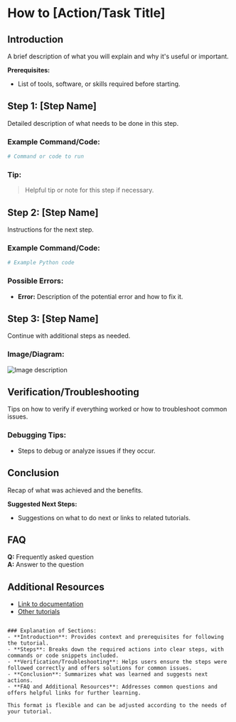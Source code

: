 # How to [Action/Task Title]

## Introduction
A brief description of what you will explain and why it's useful or important.

**Prerequisites:**
- List of tools, software, or skills required before starting.

## Step 1: [Step Name]
Detailed description of what needs to be done in this step.

### Example Command/Code:
```bash
# Command or code to run
```

### Tip:
> Helpful tip or note for this step if necessary.

## Step 2: [Step Name]
Instructions for the next step.

### Example Command/Code:
```python
# Example Python code
```

### Possible Errors:
- **Error:** Description of the potential error and how to fix it.

## Step 3: [Step Name]
Continue with additional steps as needed.

### Image/Diagram:
![Image description](path/to/image.png)

## Verification/Troubleshooting
Tips on how to verify if everything worked or how to troubleshoot common issues.

### Debugging Tips:
- Steps to debug or analyze issues if they occur.

## Conclusion
Recap of what was achieved and the benefits.

**Suggested Next Steps:**
- Suggestions on what to do next or links to related tutorials.

## FAQ
**Q:** Frequently asked question  
**A:** Answer to the question

## Additional Resources
- [Link to documentation](https://example.com)
- [Other tutorials](https://example.com)
```

### Explanation of Sections:
- **Introduction**: Provides context and prerequisites for following the tutorial.
- **Steps**: Breaks down the required actions into clear steps, with commands or code snippets included.
- **Verification/Troubleshooting**: Helps users ensure the steps were followed correctly and offers solutions for common issues.
- **Conclusion**: Summarizes what was learned and suggests next actions.
- **FAQ and Additional Resources**: Addresses common questions and offers helpful links for further learning.

This format is flexible and can be adjusted according to the needs of your tutorial.